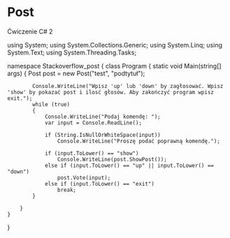 # Post
Ćwiczenie C# 2

using System;
using System.Collections.Generic;
using System.Linq;
using System.Text;
using System.Threading.Tasks;

namespace Stackoverflow_post
{
    class Program
    {
        static void Main(string[] args)
        {
            Post post = new Post("test", "podtytuł");

            Console.WriteLine("Wpisz 'up' lub 'down' by zagłosować. Wpisz 'show' by pokazać post i ilosć głosów. Aby zakończyć program wpisz exit.");
            while (true)
            {
                Console.WriteLine("Podaj komendę: ");
                var input = Console.ReadLine();

                if (String.IsNullOrWhiteSpace(input))
                    Console.WriteLine("Proszę podać poprawną komendę.");

                if (input.ToLower() == "show")
                    Console.WriteLine(post.ShowPost());
                else if (input.ToLower() == "up" || input.ToLower() == "down")
                    post.Vote(input);
                else if (input.ToLower() == "exit")
                    break;
            }

        }
    }
}
